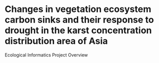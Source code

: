 # Changes in vegetation ecosystem carbon sinks and their response to drought in the karst concentration distribution area of Asia
Ecological Informatics
Project Overview
